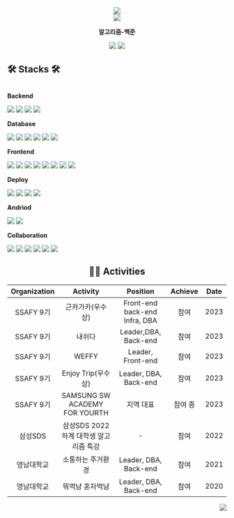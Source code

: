 <div align="center">
    <img src = "https://capsule-render.vercel.app/api?type=waving&color=gradient&height=300&section=header&text=THISISEUNJIN&fontSize=90&animation=fadeIn&fontAlignY=38&desc=가치창출을%20목표로하는%20개발자%20서은진입니다!&descAlignY=51&descAlign=62"/>
</div>
<div align="center">
    <img src = "http://github-profile-summary-cards.vercel.app/api/cards/profile-details?username=thisiseunjin&theme=transparent"/>
<span>
    <p><strong>알고리즘-백준</strong></p>
    <img src="http://mazassumnida.wtf/api/v2/generate_badge?boj=hara0822">
</span>
<span>
    <img src="https://github-readme-stats.vercel.app/api/top-langs/?username=thisiseunjin&layout=compact"/>
</span>
</div>

## 🛠 Stacks 🛠

<div style="display:flex; flex-direction:column; align-items:flex-start;">
 <!-- Backend -->
    <p><strong>Backend</strong></p>
    <div>
        <img src="https://img.shields.io/badge/Java-007396?style=for-the-badge&logo=Java&logoColor=white"/> 
        <img src="https://img.shields.io/badge/Spring Boot-6DB33F?style=for-the-badge&logo=spring boot&logoColor=white"/>
        <img src="https://img.shields.io/badge/Spring Security-6DB33F?style=for-the-badge&logo=springsecurity&logoColor=white"/>
        <img src="https://img.shields.io/badge/Spring Cloud-6DB33F?style=for-the-badge&logo=spring&logoColor=white"/>
    </div>
    <p><strong>Database</strong></p>
    <div>
        <img src="https://img.shields.io/badge/hibernate-59666C?style=for-the-badge&logo=hibernate&logoColor=white"/>
        <img src="https://img.shields.io/badge/mysql-4479A1?style=for-the-badge&logo=mysql&logoColor=white"/>
        <img src="https://img.shields.io/badge/mongoDb-47A248?style=for-the-badge&logo=mongoDb&logoColor=white"/>
        <img src="https://img.shields.io/badge/redis-DC382D?style=for-the-badge&logo=redis&logoColor=white"/>
        <img src="https://img.shields.io/badge/firebase-FFCA28?style=for-the-badge&logo=firebase&logoColor=white"/>
        <img src="https://img.shields.io/badge/amazons3-569A31?style=for-the-badge&logo=amazons3&logoColor=white"/>
    </div>
    <p><strong>Frontend</strong></p>
    <div>
     <img src="https://img.shields.io/badge/React-61DAFB?style=for-the-badge&logo=react&logoColor=white"/>
        <img src="https://img.shields.io/badge/MUI-007FFF?style=for-the-badge&logo=mui&logoColor=white"/>
        <img src="https://img.shields.io/badge/redux-764ABC?style=for-the-badge&logo=redux&logoColor=white"/>
        <img src="https://img.shields.io/badge/html5-E34F26?style=for-the-badge&logo=html5&logoColor=white"/>
         <img src="https://img.shields.io/badge/css-1572B6?style=for-the-badge&logo=css3&logoColor=white"/>
       <img src="https://img.shields.io/badge/javascript-F7DF1E?style=for-the-badge&logo=javascript&logoColor=white"/>
       <img src ="https://img.shields.io/badge/React_Router-CA4245?style=for-the-badge&logo=react-router&logoColor=white"/>
       <img src ="https://img.shields.io/badge/npm-CB3837?style=for-the-badge&logo=npm&logoColor=white"/>
    </div>
    <p><strong>Deploy</strong></p>
    <div>
        <img src="https://img.shields.io/badge/docker-2496ED?style=for-the-badge&logo=docker&logoColor=white"/>
        <img src="https://img.shields.io/badge/jenkins-D24939?style=for-the-badge&logo=jenkins&logoColor=white"/>
        <img src="https://img.shields.io/badge/aws-232F3E?style=for-the-badge&logo=amazonaws&logoColor=white"/>
        <img src="https://img.shields.io/badge/nginx-009639?style=for-the-badge&logo=nginx&logoColor=white"/>
    </div>
    <p><strong>Andriod</strong></p>
    <div>
        <img src="https://img.shields.io/badge/Android Studio-3DDC84?style=for-the-badge&logo=androidstudio&logoColor=white"/>
        <img src="https://img.shields.io/badge/flutter-02569B?style=for-the-badge&logo=flutter&logoColor=white"/>
    </div>
    <p><strong>Collaboration</strong></p>
    <div>
        <img src="https://img.shields.io/badge/git-F05032?style=for-the-badge&logo=git&logoColor=white"/>
        <img src="https://img.shields.io/badge/jira-0052CC?style=for-the-badge&logo=jira&logoColor=white"/>
        <img src="https://img.shields.io/badge/notion-000000?style=for-the-badge&logo=notion&logoColor=white"/>
        <img src="https://img.shields.io/badge/figma-F24E1E?style=for-the-badge&logo=figma&logoColor=white"/>
        <img src="https://img.shields.io/badge/swagger-85EA2D?style=for-the-badge&logo=swagger&logoColor=white"/>
        <img src="https://img.shields.io/badge/postman-FF6C37?style=for-the-badge&logo=postman&logoColor=white"/>
    </div>
</div>

<div align="center">
<h2>🏃‍♀️ Activities </h2>

| Organization |                Activity                |               Position                | Achieve | Date |
| :----------: | :------------------------------------: | :-----------------------------------: | :-----: | :--: |
|  SSAFY 9기   |            근카가카(우수상)            | Front-end<br/>back-end<br/>Infra, DBA |  참여   | 2023 |
|  SSAFY 9기   |                 내쉬다                 |         Leader,DBA, Back-end          |  참여   | 2023 |
|  SSAFY 9기   |                 WEFFY                  |         Leader,<br/>Front-end         |  참여   | 2023 |
|  SSAFY 9기   |           Enjoy Trip(우수상)           |         Leader, DBA, Back-end         |  참여   | 2023 |
|  SSAFY 9기   |     SAMSUNG SW ACADEMY FOR YOURTH      |               지역 대표               | 참여 중 | 2023 |
|   삼성SDS    | 삼성SDS 2022 하계 대학생 알고리즘 특강 |                   -                   |  참여   | 2022 |
|  영남대학교  |           소통하는 주거환경            |         Leader, DBA, Back-end         |  참여   | 2021 |
|  영남대학교  |            뭐먹냠 혼자먹냠             |         Leader, DBA, Back-end         |  참여   | 2020 |

</div>

<p align="right">
 <a href="https://hits.seeyoufarm.com"><img src="https://hits.seeyoufarm.com/api/count/incr/badge.svg?url=https%3A%2F%2Fgithub.com%2Fthisiseunjin&count_bg=%233D44C8&title_bg=%23555555&icon=github.svg&icon_color=%23E7E7E7&title=hits&edge_flat=false"/></a>
</p>

</div>

